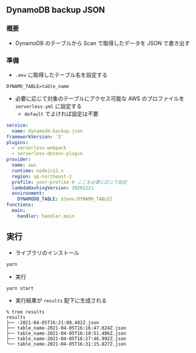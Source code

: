 ## DynamoDB backup JSON

### 概要

- DynamoDB のテーブルから Scan で取得したデータを JSON で書き出す

### 準備

- `.env` に取得したテーブル名を設定する

```
DYNAMO_TABLE=table_name
```

- 必要に応じて対象のテーブルにアクセス可能な AWS のプロファイルを `serverless.yml` に設定する
  - `default` でよければ設定は不要

```yml
service:
  name: dynamodb-backup-json
frameworkVersion: '2'
plugins:
  - serverless-webpack
  - serverless-dotenv-plugin
provider:
  name: aws
  runtime: nodejs12.x
  region: ap-northeast-1
  profile: your-profike # ここを必要に応じて設定
  lambdaHashingVersion: 20201221
  environment:
    DYNAMODB_TABLE: ${env:DYNAMO_TABLE}
functions:
  main:
    handler: handler.main
```

## 実行

- ライブラリのインストール

```sh
yarn
```

- 実行

```sh
yarn start
```

- 実行結果が `results` 配下に生成される

```
% tree results
results
├── -2021-04-05T16:21:08.402Z.json
├── table_name-2021-04-05T16:16:47.024Z.json
├── table_name-2021-04-05T16:18:51.486Z.json
├── table_name-2021-04-05T16:27:46.992Z.json
└── table_name-2021-04-05T16:31:15.827Z.json
```
